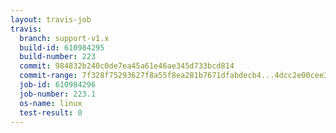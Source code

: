 ```yaml
---
layout: travis-job
travis:
  branch: support-v1.x
  build-id: 610984295
  build-number: 223
  commit: 984832b240c0de7ea45a61e46ae345d733bcd814
  commit-range: 7f328f75293627f8a55f8ea281b7671dfabdecb4...4dcc2e00cee30227988af12b97ae46c9ce33a213
  job-id: 610984296
  job-number: 223.1
  os-name: linux
  test-result: 0
---
```

